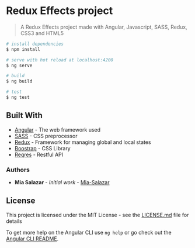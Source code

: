 # Redux Effects project

> A Redux Effects project made with Angular, Javascript, SASS, Redux, CSS3 and HTML5

``` bash
# install dependencies
$ npm install

# serve with hot reload at localhost:4200
$ ng serve

# build
$ ng build

# test
$ ng test

```

## Built With

* [Angular](https://github.com/angular//) - The web framework used
* [SASS](https://sass-lang.com/) - CSS preprocessor
* [Redux](https://ngrx.io/) - Framework for managing global and local states
* [Boostrap](https://getbootstrap.com/) - CSS Library
* [Reqres](https://reqres.in/) - Restful API

### Authors

* **Mia Salazar** - *Initial work* - [Mia-Salazar](https://github.com/Mia-Salazar)

## License

This project is licensed under the MIT License - see the [LICENSE.md](LICENSE.md) file for details

To get more help on the Angular CLI use `ng help` or go check out the [Angular CLI README](https://github.com/angular/angular-cli/blob/master/README.md).
